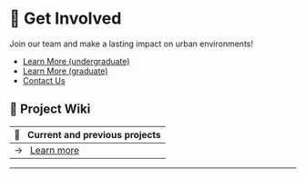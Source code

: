 # 🤝 Get Involved

Join our team and make a lasting impact on urban environments!
 

- [Learn More (undergraduate)](https://vip.gatech.edu/apply-undergraduate-students) 
- [Learn More (graduate)](https://vip.gatech.edu/graduate-students)  
- [Contact Us](mailto:patrick.kastner@gatech.edu)

## 📄 Project Wiki

| 📁 &nbsp; __Current and previous projects__                             | 
| --------------------------------------------------------------------------------- | 
| → &nbsp; [Learn more](https://vip-smur.github.io/projects/)                              | 


---
